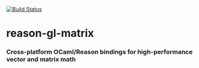 [![Build Status](https://bryphe.visualstudio.com/reason-gl-matrix/_apis/build/status/bryphe.reason-gl-matrix)](https://bryphe.visualstudio.com/reason-gl-matrix/_build/latest?definitionId=5)

# reason-gl-matrix
### Cross-platform OCaml/Reason bindings for high-performance vector and matrix math

